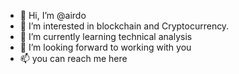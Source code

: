 - 👋 Hi, I’m @airdo
- 👀 I’m interested in blockchain and Cryptocurrency.
- 🌱 I’m currently learning technical analysis 
- 💞️ I’m looking forward to working with you
- 📫 you can reach me here

<!---
airdo/airdo is a ✨ special ✨ repository because its `README.md` (this file) appears on your GitHub profile.
You can click the Preview link to take a look at your changes.
--->
